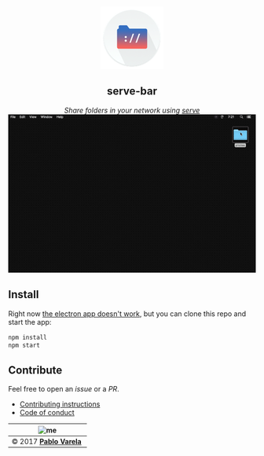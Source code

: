 <p align="center">
  <img src="https://github.com/pablopunk/art/raw/master/serve-bar/icon.png" />
</p>
<h2 align="center">serve-bar</h2>
<p align="center">
  <i>Share folders in your network using <a href="https://github.com/zeit/serve">serve</a></i>
  <img src="https://github.com/pablopunk/art/raw/master/serve-bar/screen.gif" />
</p>

## Install

Right now [the electron app doesn't work](https://github.com/pablopunk/serve-bar/issues/1), but you can clone this repo and start the app:

```js
npm install
npm start
```

## Contribute

Feel free to open an _issue_ or a _PR_.

* [Contributing instructions](CONTRIBUTING.md)
* [Code of conduct](CODE_OF_CONDUCT.md)

| ![me](https://www.gravatar.com/avatar/fa50aeff0ddd6e63273a068b04353d9d?s=100) |
| ----------------------------------------------------------------------------- |
| © 2017 [__Pablo Varela__](http://pablo.life) |

